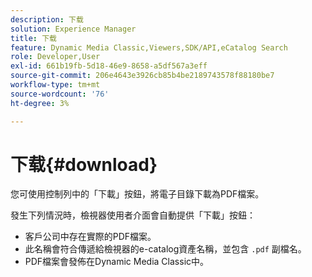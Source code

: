 ```yaml
---
description: 下载
solution: Experience Manager
title: 下载
feature: Dynamic Media Classic,Viewers,SDK/API,eCatalog Search
role: Developer,User
exl-id: 661b19fb-5d18-46e9-8658-a5df567a3eff
source-git-commit: 206e4643e3926cb85b4be2189743578f88180be7
workflow-type: tm+mt
source-wordcount: '76'
ht-degree: 3%

---
```


# 下载{#download}

您可使用控制列中的「下載」按鈕，將電子目錄下載為PDF檔案。

發生下列情況時，檢視器使用者介面會自動提供「下載」按鈕：

* 客戶公司中存在實際的PDF檔案。
* 此名稱會符合傳遞給檢視器的e-catalog資產名稱，並包含 `.pdf` 副檔名。
* PDF檔案會發佈在Dynamic Media Classic中。

